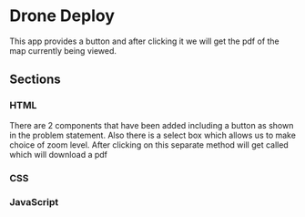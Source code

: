 # Drone Deploy 
This app provides a button and after clicking it we will get the pdf of the map currently being viewed.

## Sections

### HTML
There are 2 components that have been added including a button as shown in the problem statement. Also there is a select box which allows us to make choice of zoom level. After clicking on this separate method will get called which will download a pdf

### CSS

### JavaScript
